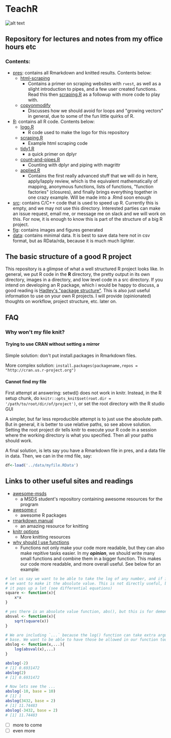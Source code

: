 # TeachR
![alt text](https://imgur.com/gOXtA3f.jpg)
## Repository for lectures and notes from my office hours etc

### Contents:

* [pres](pres/): contains all Rmarkdown and knitted results. Contents below:
	* [html-scraping](pres/html-scraping.md)
		* Contains a primer on scraping websites with `rvest`, as well as a slight introduction to pipes, and a few user created functions. Read this then [scraping.R](R/scraping.R) as a followup with more code to play with. 
	* [copyonmodify](pres/copyonmodify.md)
		* Discusses how we should avoid for loops and "growing vectors" in general, due to some of the fun little quirks of R.
* [R](R/): contains all R code. Contents below:
	* [logo.R](R/logo.R)
		* R code used to make the logo for this repository
	* [scraping.R](R/scraping.R)
		* Example html scraping code
	* [tidy1.R](R/tidy1.R)
		* a quick primer on dplyr
	* [count-and-pipes.R](R/count-and-pipes.R)
		* Counting with dplyr and piping with magrittr 
	* [applied.R](R/applied.R)
		* Contains the first really advanced stuff that we will do in here, apply/lapply review, which is the equivalent mathematically of mapping, anonymous functions, lists of functions, "function factories" (closures), and finally brings everything together in one crazy example. Will be made into a .Rmd soon enough
* [src](src/): contains C/C++ code that is used to speed up R. Currently this is empty, and we may not use this directory. Interested parties can make an issue request, email me, or message me on slack and we will work on this. For now, it is enough to know this is part of the structure of a big R project.
* [fig](fig/): contains images and figures generated
* [data](data/): contains minimal data. It is best to save data here not in csv format, but as RData/rda, because it is much much lighter.





## The basic structure of a good R project

This repository is a glimpse of what a well structured R project looks like. In general, we put R code in the **R** directory, the pretty output in its own directory, images in a directory, and low level code in a src directory. If you intend on developing an R package, which i would be happy to discuss, a good reading is [Hadley's "package structure"](http://r-pkgs.had.co.nz/package.html). This is also just useful information to use on your own R projects. I will provide (opinionated) thoughts on workflow, project structure, etc. later on.

## FAQ

### Why won't my file knit?

#### Trying to use CRAN without setting a mirror

Simple solution: don't put install.packages in Rmarkdown files.

More complex solution: `install.packages(packagename,repos = "http://cran.us.r-project.org")`

#### Cannot find my file

First attempt at answering: setwd() does not work in knitr. Instead, in the R setup chunk, do `knitr::opts_knit$set(root.dir = '/path/to/root/dir/of/project')`, or set the root directory with the R studio GUI

A simpler, but far less reproducible attempt is to just use the absolute path. But in general, it is better to use relative paths, so see above solution. Setting the root project dir tells knitr to execute your R code in a session where the working directory is what you specified. Then all your paths should work. 

A final solution, is lets say you have a Rmarkdown file in pres, and a data file in data. Then, we can in the rmd file, say:

```R
df<-load('../data/myfile.RData')
```

## Links to other useful sites and readings

* [awesome-msds](https://github.com/drake-smu/awesome-msds-smu)
	* a MSDS student's repository containing awesome resources for the program 
* [awesome-r](https://awesome-r.com/#awesome-r)
	* awesome R packages
* [rmarkdown manual](https://bookdown.org/yihui/rmarkdown/)
	* an amazing resource for knitting
* [knitr options](https://yihui.name/knitr/options/) 
	* More knitting resources
* [why should I use functions](https://nicercode.github.io/guides/functions/)
	* Functions not only make your code more readable, but they can also make repitive tasks easier. In my ***opinion***, we should write many small functions and combine them in a bigger function. This makes our code more readable, and more overall useful. See below for an example:
```R
# let us say we want to be able to take the log of any number, and if it is negative
# we want to make it the absolute value. This is not directly useful, but in math
# it pops up a lot (see differential equations)
square <- function(x){
	x*x
}

# yes there is an absolute value function, abs(), but this is for demonstration purpuses
absval <- function(x){
	sqrt(square(x))
}

# We are including `...` because the log() function can take extra arguments, e.g.
# base. We want to be able to have those be allowed in our function too.
abslog <- function(x,...){
	log(absval(x),...)
}

abslog(-2)
# [1] 0.6931472
abslog(2)
# [1] 0.6931472

# Now lets see the ...
abslog(-10, base = 10)
# [1] 1
abslog(3432, base = 2)
# [1] 11.74483
abslog(-3432, base = 2)
# [1] 11.74483
```


- [ ] more to come
- [ ] even more
